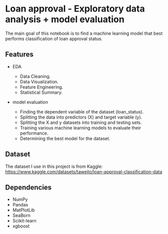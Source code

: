 # Loan approval - Exploratory data analysis + model evaluation

The main goal of this notebook is to find a machine learning model that best performs classification of loan approval status.

## Features

- EDA
    - Data Cleaning.
    - Data Visualization.
    - Feature Engineering.
    - Statistical Summary.
  
- model evaluation
  - Finding the dependent variable of the dataset (loan_status).
  - Splitting the data into predictors (X) and target variable (y).
  - Splitting the X and y datasets into training and testing sets.
  - Training various machine learning models to evaluate their performance.
  - Determining the best model for the dataset.

## Dataset

The dataset I use in this project is from Kaggle: https://www.kaggle.com/datasets/taweilo/loan-approval-classification-data

## Dependencies

- NumPy
- Pandas
- MatPlotLib
- SeaBorn
- Scikit-learn
- xgboost
